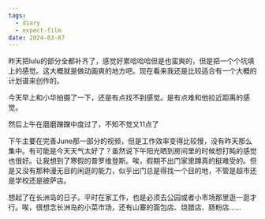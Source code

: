 ```yaml
---
tags:
  - diary
  - expect-film
date: 2024-03-07
---
```

昨天把lulu的部分全都补齐了，感觉好累哈哈哈但是也蛮爽的，但是把一个个坑填上的感觉。这大概就是做动画爽的地方吧。现在看来我还是比较适合有一个大概的计划谱来创作的。

今天早上和小华拍摄了一下，还是有点找不到感觉。是有点难和他拉近距离的感觉。

然后上午在磨磨蹭蹭中度过了，不知不觉又11点了

下午主要在完善June那一部分的视频，但是工作效率变得比较慢，没有昨天那么集中。有可能是今天天气太好了？虽然说下午阳光晒到房间里的时候想打盹的感觉也很好。让我想到了寒假的普罗维登斯。唉，假期不出门家里蹲真的挺难受的。但是又没有那种漫无目的闲逛的能力，似乎出门总是得找一个目的地，不管是超市还是学校还是披萨店。

想起了在长洲岛的日子。平时在家工作，也是必须去公园或者小市场那里逛一逛才行。唉，很想念长洲岛的小菜市场，还有山寨的面包店、烧腊店、肠粉店……

